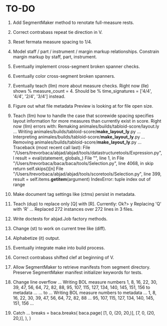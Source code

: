 TO-DO
=====

1.  Add SegmentMaker method to renotate full-measure rests.

2.  Correct contrabass repeat tie direction in V.

3.  Reset fermata measure spacing to 1/4.

4.  Model staff / part / instrument / margin markup relationships.
    Constrain margin markup by staff, part, instrument.

5.  Eventually implement cross-segment broken spanner checks.

6.  Eventually color cross-segment broken spanners.

7.  Eventually teach (llm) more about measure checks.
    Right now (lle) shows % measure_count = 4.
    Should be % time_signatures = ['4/4', '4/4', '2/4', '3/4'] instead.

8.  Figure out what file metadata Preview is looking at for file open size.

9.  Teach (llm) how to handle the case that scorewide spacing specifies
    layout information for more measures than currently exist in score.
    Right now (llm) errors with:
        Remaking animales/builds/tabloid-score/layout.ly ...
        Writing animales/builds/tabloid-score/__make_layout_ly__.py ...
        Interpreting animales/builds/tabloid-score/__make_layout_ly__.py ...
        Removing animales/builds/tabloid-score/__make_layout_ly__.py ...
        Traceback (most recent call last):
        File "/Users/trevorbaca/abjad/abjad/tools/datastructuretools/Expression.py", l
            result = eval(statement, globals_)
        File "<string>", line 1, in <module>
        File "/Users/trevorbaca/baca/baca/tools/Selection.py", line 4068, in skip
            return self.skips()[n]
        File "/Users/trevorbaca/abjad/abjad/tools/scoretools/Selection.py", line 399, 
            result = self.items.__getitem__(argument)
        IndexError: tuple index out of range

10. Make document tag settings like (ctms) persist in metadata.

11. Teach (dup) to replace only [Q] with [R].
    Currently:
    Ok?> y
    Replacing 'Q' with 'R' ...
    Replaced 272 instances over 272 lines in 3 files.

12. Write doctests for abjad.Job factory methods.

13. Change (st) to work on current tree like (diff).

14. Alphabetize (it) output.

15. Eventually integrate make into build process.

16. Correct contrabass shifted clef at beginning of V.

17. Allow SegmentMaker to retrieve manifests from segment directory.
    Preserve SegmentMaker manifest initializer keywords for tests.

18. Change line overflow ...
    Writing BOL measure numbers 1, 8, 16, 22, 30, 39, 47, 56, 64, 72, 82, 88, 95, 107, 115, 127, 134, 140, 145, 151, 156 to metadata ...
    ... to ...
    Writing BOL measure numbers to metadata ...
     1, 8, 16, 22, 30, 39, 47, 56, 64, 72, 82, 88 ...
     95, 107, 115, 127, 134, 140, 145, 151, 156 ...

19. Catch ...
    breaks = baca.breaks(
        baca.page(
            [1, 0, (20, 20,)],
            [7, 0, (20, 20,)],
            ),
        )

